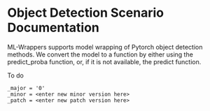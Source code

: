 # Object Detection Scenario Documentation

ML-Wrappers supports model wrapping of Pytorch object detection methods. We convert the model to a function by either using the predict_proba function, or, if it is not available, the predict function. 

To do 

```
_major = '0'
_minor = <enter new minor version here>
_patch = <enter new patch version here>
```
